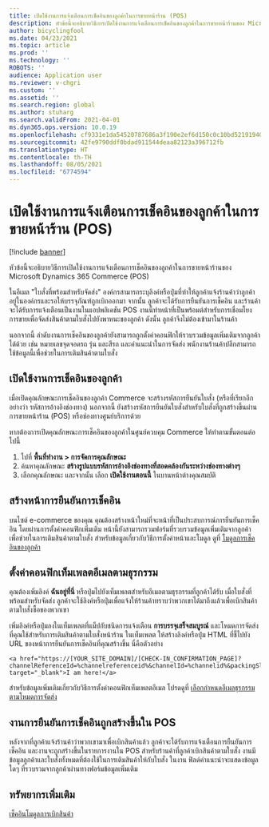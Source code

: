 ```yaml
---
title: เปิดใช้งานการแจ้งเตือนการเช็คอินของลูกค้าในการขายหน้าร้าน (POS)
description: หัวข้อนี้จะอธิบายวิธีการเปิดใช้งานการแจ้งเตือนการเช็คอินของลูกค้าในการขายหน้าร้านของ Microsoft Dynamics 365 Commerce (POS)
author: bicyclingfool
ms.date: 04/23/2021
ms.topic: article
ms.prod: ''
ms.technology: ''
ROBOTS: ''
audience: Application user
ms.reviewer: v-chgri
ms.custom: ''
ms.assetid: ''
ms.search.region: global
ms.author: stuharg
ms.search.validFrom: 2021-04-01
ms.dyn365.ops.version: 10.0.19
ms.openlocfilehash: cf9331e1da54520787686a3f190e2ef6d150c0c10bd521919407f5e6c74551d1
ms.sourcegitcommit: 42fe9790ddf0bdad911544deaa82123a396712fb
ms.translationtype: HT
ms.contentlocale: th-TH
ms.lasthandoff: 08/05/2021
ms.locfileid: "6774594"
---
```

# <a name="enable-customer-check-in-notifications-in-point-of-sale-pos"></a>เปิดใช้งานการแจ้งเตือนการเช็คอินของลูกค้าในการขายหน้าร้าน (POS)

[!include [banner](includes/banner.md)]

หัวข้อนี้จะอธิบายวิธีการเปิดใช้งานการแจ้งเตือนการเช็คอินของลูกค้าในการขายหน้าร้านของ Microsoft Dynamics 365 Commerce (POS)

ในอีเมล "ใบสั่งที่พร้อมสำหรับจัดส่ง" องค์กรสามารถระบุลิงค์หรือปุ่มที่ทำให้ลูกค้าแจ้งร้านค้าว่าลูกค้าอยู่ในองค์กรและรอให้บรรจุภัณฑ์ถูกเบิกออกมา จากนั้น ลูกค้าจะได้รับการยืนยันการเช็คอิน และร้านค้าจะได้รับการแจ้งเตือนเป็นงานในแอปพลิเคชัน POS งานนี้ทำหน้าที่เป็นพร้อมต์สำหรับการเชื่อมโยงการขายเพื่อจัดส่งสินค้าตามใบสั่งไปยังพาหนะของลูกค้า ดังนั้น ลูกค้าจึงไม่ต้องเข้ามาในร้านค้า

นอกจากนี้ ลำดับงานการเช็คอินของลูกค้ายังสามารถถูกตั้งค่าคอนฟิกให้รวบรวมข้อมูลเพิ่มเติมจากลูกค้าได้ด้วย เช่น หมายเลขจุดจอดรถ รุ่น และสีรถ และคําแนะนําในการจัดส่ง พนักงานร้านค้าปลีกสามารถใช้ข้อมูลนี้เพื่อช่วยในการเติมสินค้าตามใบสั่ง

## <a name="enable-customer-check-in"></a>เปิดใช้งานการเช็คอินของลูกค้า

เมื่อเปิดคุณลักษณะการเช็คอินของลูกค้า Commerce จะสร้างรหัสการยืนยันใบสั่ง (หรือที่เรียกอีกอย่างว่า รหัสการอ้างอิงช่องทาง) นอกจากนี้ ยังสร้างรหัสการยืนยันใบสั่งสำหรับใบสั่งที่ถูกสร้างขึ้นผ่านการขายหน้าร้าน (POS) หรือช่องทางศูนย์บริการด้วย 

หากต้องการเปิดคุณลักษณะการเช็คอินของลูกค้าในศูนย์ควบคุม Commerce ให้ทำตามขั้นตอนต่อไปนี้

1. ไปที่ **พื้นที่ทำงาน \> การจัดการคุณลักษณะ**
2. ค้นหาคุณลักษณะ **สร้างรูปแบบรหัสการอ้างอิงช่องทางที่สอดคล้องกันระหว่างช่องทางต่างๆ** 
3. เลือกคุณลักษณะ และจากนั้น เลือก **เปิดใช้งานตอนนี้** ในบานหน้าต่างคุณสมบัติ 

## <a name="create-a-check-in-confirmation-page"></a>สร้างหน้าการยืนยันการเช็คอิน

บนไซต์ e-commerce ของคุณ คุณต้องสร้างหน้าใหม่ที่จะหน้าที่เป็นประสบการณ์การยืนยันการเช็คอิน โดยผ่านการตั้งค่าคอนฟิกเพิ่มเติม หน้านี้ยังสามารถรวมฟอร์มที่รวบรวมข้อมูลเพิ่มเติมจากลูกค้าเพื่อช่วยในการเติมสินค้าตามใบสั่ง สำหรับข้อมูลเกี่ยวกับวิธีการตั้งค่าหน้าและโมดูล ดูที่ [โมดูลการเช็คอินของลูกค้า](check-in-pickup-module.md)

## <a name="configure-the-transactional-email-template"></a>ตั้งค่าคอนฟิกเท็มเพลตอีเมลตามธุรกรรม

คุณต้องเพิ่มลิงค์ **ฉันอยู่ที่นี่** หรือปุ่มไปยังเท็มเพลตสำหรับอีเมลตามธุรกรรมที่ลูกค้าได้รับ เมื่อใบสั่งที่พร้อมสำหรับจัดส่ง ลูกค้าจะใช้ลิงค์หรือปุ่มเพื่อแจ้งให้ร้านค้าทราบว่าพวกเขาได้มาถึงแล้วเพื่อเบิกสินค้าตามใบสั่งซื้อของพวกเขา 

เพิ่มลิงค์หรือปุ่มลงในเท็มเพลตที่แม็ปกับชนิดการแจ้งเตือน **การบรรจุเสร็จสมบูรณ์** และโหมดการจัดส่งที่คุณใช้สำหรับการเติมสินค้าตามใบสั่งหน้าร้าน ในเท็มเพลต ให้สร้างลิงค์หรือปุ่ม HTML ที่ชี้ไปยัง URL ของหน้าการยืนยันการเช็คอินที่คุณสร้างขึ้น นี่คือตัวอย่าง

```
<a href="https://[YOUR_SITE_DOMAIN]/[CHECK-IN_CONFIRMATION_PAGE]?channelReferenceId=%channelreferenceid%&channelId=%channelid%&packingSlipId=%packingslipid%" target="_blank">I am here!</a>
```
สำหรับข้อมูลเพิ่มเติมเกี่ยวกับวิธีการตั้งค่าคอนฟิกเท็มเพลตอีเมล โปรดดูที่ [เลือกกําหนดอีเมลธุรกรรมตามโหมดการจัดส่ง](customize-email-delivery-mode.md) 

## <a name="a-check-in-confirmation-task-is-created-in-pos"></a>งานการยืนยันการเช็คอินถูกสร้างขึ้นใน POS

หลังจากที่ลูกค้าแจ้งร้านค้าว่าพวกเขามาเพื่อเบิกสินค้าแล้ว ลูกค้าจะได้รับการแจ้งเตือนการยืนยันการเช็คอิน และงานจะถูกสร้างขึ้นในรายการงานใน POS สำหรับร้านค้าที่ลูกค้าเบิกสินค้าตามใบสั่ง งานมีข้อมูลลูกค้าและใบสั่งทั้งหมดที่ต้องใช้ในการเติมสินค้าให้กับใบสั่ง ในงาน ฟิลด์คําแนะนําจะแสดงข้อมูลใดๆ ที่รวบรวมจากลูกค้าผ่านทางฟอร์มข้อมูลเพิ่มเติม 

## <a name="additional-resources"></a>ทรัพยากรเพิ่มเติม

[เช็คอินโมดูลการเบิกสินค้า](check-in-pickup-module.md)
